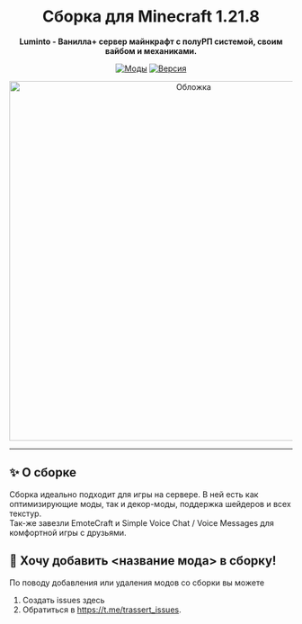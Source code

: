 <div align="center">

# Сборка для Minecraft 1.21.8

**Luminto - Ванилла+ сервер майнкрафт с полуРП системой, своим вайбом и механиками.**

[![Моды](https://img.shields.io/badge/Моды-46-orange?style=for-the-badge)](https://github.com/trassert/LumintoModpack)
[![Версия](https://img.shields.io/badge/Minecraft-1.21.8-green?style=for-the-badge)](https://www.minecraft.net/)


<img width="640" height="640" alt="Обложка" src="https://github.com/user-attachments/assets/df1099b4-9bee-4416-9683-c8bbc7403bed" />


</div>

---

## ✨ О сборке

Сборка идеально подходит для игры на сервере. В ней есть как оптимизирующие моды, так и декор-моды, поддержка шейдеров и всех текстур.  
Так-же завезли EmoteCraft и Simple Voice Chat / Voice Messages для комфортной игры с друзьями.

## 🤔 Хочу добавить <название мода> в сборку!  

По поводу добавления или удаления модов со сборки вы можете  
1. Создать issues здесь  
2. Обратиться в https://t.me/trassert_issues.  

##
